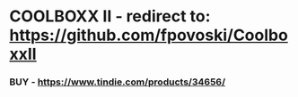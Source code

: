 # COOLBOXX II - redirect to: https://github.com/fpovoski/CoolboxxII
### BUY - https://www.tindie.com/products/34656/
